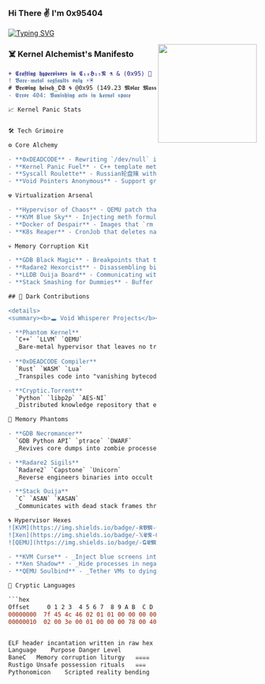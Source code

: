 ### Hi There ✌️ I'm 0x95404 

[![Typing SVG](https://readme-typing-svg.herokuapp.com?font=Hack+NERD+Font&size=24&duration=4000&color=00F7FF&background=000000&center=true&vCenter=true&width=900&lines=𝕳𝖔𝖕𝖊𝖋𝖚𝖑𝖓𝖊𝖘𝖘+𝖎+𝖜𝖎𝖑𝖑+𝖛𝖆𝖓𝖎𝖘𝖍+𝖜𝖎𝖙𝖍+𝖙𝖍𝖊+𝖘𝖆𝖓𝖉𝖘+𝖔𝖋+𝖙𝖎𝖒𝖊;𝕭𝖊𝖞𝖔𝖓𝖉+𝖙𝖍𝖊+𝖍𝖔𝖗𝖎𝖟𝖔𝖓+𝖎𝖓+𝕱𝖚𝖑𝖑+𝕸𝖊𝖆𝖘𝖚𝖗𝖊𝖘)](https://git.io/typing-svg)

<img align="right" src="https://i.giphy.com/media/LmNwrBhejkK9EFP504/200w.webp" width="200" />

### **☠️ Kernel Alchemist's Manifesto**
```diff
+ 𝕮𝖗𝖆𝖋𝖙𝖎𝖓𝖌 𝖍𝖞𝖕𝖊𝖗𝖛𝖎𝖘𝖔𝖗𝖘 𝖎𝖓 𝕮₁₀𝕳₁₅𝕹 ⚗️ & ⟨0x95⟩ 🔣  
! 𝕭𝖆𝖗𝖊-𝖒𝖊𝖙𝖆𝖑 𝖘𝖊𝖌𝖋𝖆𝖚𝖑𝖙𝖘 𝖔𝖓𝖑𝖞 ⚡🖲️  
# 𝕭𝖗𝖊𝖜𝖎𝖓𝖌 𝖍𝖊𝖎𝖘𝖊𝖍_𝕺𝕾 🌀 @0x95 (149.23 𝕸𝖔𝖑𝖆𝖗 𝕸𝖆𝖘𝖘)  
- 𝕰𝖗𝖗𝖔𝖗 404: 𝖁𝖆𝖓𝖎𝖘𝖍𝖎𝖓𝖌 𝖆𝖈𝖙𝖘 𝖎𝖓 𝖐𝖊𝖗𝖓𝖊𝖑 𝖘𝖕𝖆𝖈𝖊  

📈 Kernel Panic Stats


🛠️ Tech Grimoire

⚙️ Core Alchemy

- **0xDEADCODE** - Rewriting `/dev/null` in hex  
- **Kernel Panic Fuel** - C++ template metaprogramming that segfaults on sight  
- **Syscall Roulette** - Russian轮盘赌 with `fork()`  
- **Void Pointers Anonymous** - Support group for dereferencing addicts  

☢️ Virtualization Arsenal

- **Hypervisor of Chaos** - QEMU patch that randomizes CPUID  
- **KVM Blue Sky** - Injecting meth formulas into VM entropy pools  
- **Docker of Despair** - Images that `rm -rf /*` on `docker stop`  
- **K8s Reaper** - CronJob that deletes namespaces at midnight  

💀 Memory Corruption Kit

- **GDB Black Magic** - Breakpoints that trigger triple faults  
- **Radare2 Hexorcist** - Disassembling binaries into I Ching hexagrams  
- **LLDB Ouija Board** - Communicating with dead processes  
- **Stack Smashing for Dummies** - Buffer overflow coloring book  

## 🔮 Dark Contributions

<details>
<summary><b>🕳️ Void Whisperer Projects</b></summary>

- **Phantom Kernel**  
  `C++` `LLVM` `QEMU`  
  _Bare-metal hypervisor that leaves no trace in memory_
  
- **0xDEADCODE Compiler**  
  `Rust` `WASM` `Lua`  
  _Transpiles code into "vanishing bytecode" that self-destructs after execution_

- **Cryptic.Torrent**  
  `Python` `libp2p` `AES-NI`  
  _Distributed knowledge repository that evaporates after 404 seconds_

👻 Memory Phantoms

- **GDB Necromancer**  
  `GDB Python API` `ptrace` `DWARF`  
  _Revives core dumps into zombie processes_

- **Radare2 Sigils**  
  `Radare2` `Capstone` `Unicorn`  
  _Reverse engineers binaries into occult assembly patterns_

- **Stack Ouija**  
  `C` `ASAN` `KASAN`  
  _Communicates with dead stack frames through buffer overflows_

🌀 Hypervisor Hexes
![KVM](https://img.shields.io/badge/-𝕶𝖁𝕸-000000?style=flat&logo=virtualbox)
![Xen](https://img.shields.io/badge/-𝕏𝕰𝕹-000000?style=flat&logo=xen)
![QEMU](https://img.shields.io/badge/-𝕼𝕰𝕸𝖀-000000?style=flat&logo=qemu)

- **KVM Curse** - _Inject blue screens into guest VMs_  
- **Xen Shadow** - _Hide processes in negative dimension_  
- **QEMU Soulbind** - _Tether VMs to dying host processes_

🧪 Cryptic Languages

```hex
Offset     0 1 2 3  4 5 6 7  8 9 A B  C D E F
00000000  7f 45 4c 46 02 01 01 00 00 00 00 00  00 00 00 00
00000010  02 00 3e 00 01 00 00 00 78 00 40 00  00 00 00 00


ELF header incantation written in raw hex
Language	Purpose	Danger Level
BaneC	Memory corruption liturgy	☠️☠️☠️☠️
Rustigo	Unsafe possession rituals	☠️☠️☠️
Pythonomicon	Scripted reality bending	☠️☠️
